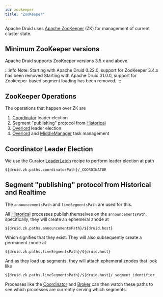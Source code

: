 ```yaml
---
id: zookeeper
title: "ZooKeeper"
---
```


<!--
  ~ Licensed to the Apache Software Foundation (ASF) under one
  ~ or more contributor license agreements.  See the NOTICE file
  ~ distributed with this work for additional information
  ~ regarding copyright ownership.  The ASF licenses this file
  ~ to you under the Apache License, Version 2.0 (the
  ~ "License"); you may not use this file except in compliance
  ~ with the License.  You may obtain a copy of the License at
  ~
  ~   http://www.apache.org/licenses/LICENSE-2.0
  ~
  ~ Unless required by applicable law or agreed to in writing,
  ~ software distributed under the License is distributed on an
  ~ "AS IS" BASIS, WITHOUT WARRANTIES OR CONDITIONS OF ANY
  ~ KIND, either express or implied.  See the License for the
  ~ specific language governing permissions and limitations
  ~ under the License.
  -->


Apache Druid uses [Apache ZooKeeper](http://zookeeper.apache.org/) (ZK) for management of current cluster state.

## Minimum ZooKeeper versions

Apache Druid supports ZooKeeper versions 3.5.x and above.

:::info
 Note: Starting with Apache Druid 0.22.0, support for ZooKeeper 3.4.x has been removed
 Starting with Apache Druid 31.0.0, support for Zookeeper-based segment loading has been removed.
:::

## ZooKeeper Operations

The operations that happen over ZK are

1.  [Coordinator](../design/coordinator.md) leader election
2.  Segment "publishing" protocol from [Historical](../design/historical.md)
3.  [Overlord](../design/overlord.md) leader election
4.  [Overlord](../design/overlord.md) and [MiddleManager](../design/middlemanager.md) task management

## Coordinator Leader Election

We use the Curator [LeaderLatch](https://curator.apache.org/curator-recipes/leader-latch.html) recipe to perform leader election at path

```
${druid.zk.paths.coordinatorPath}/_COORDINATOR
```

## Segment "publishing" protocol from Historical and Realtime

The `announcementsPath` and `liveSegmentsPath` are used for this.

All [Historical](../design/historical.md) processes publish themselves on the `announcementsPath`, specifically, they will create an ephemeral znode at

```
${druid.zk.paths.announcementsPath}/${druid.host}
```

Which signifies that they exist. They will also subsequently create a permanent znode at

```
${druid.zk.paths.liveSegmentsPath}/${druid.host}
```

And as they load up segments, they will attach ephemeral znodes that look like

```
${druid.zk.paths.liveSegmentsPath}/${druid.host}/_segment_identifier_
```

Processes like the [Coordinator](../design/coordinator.md) and [Broker](../design/broker.md) can then watch these paths to see which processes are currently serving which segments.
